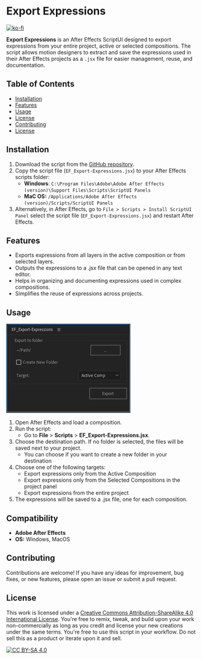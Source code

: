# **Export Expressions**
[![ko-fi](https://ko-fi.com/img/githubbutton_sm.svg)](https://ko-fi.com/M4M212BC7C)

**Export Expressions** is an After Effects ScriptUI designed to export expressions from your entire project, active or selected compositions. The script allows motion designers to extract and save the expressions used in their After Effects projects as a `.jsx` file for easier management, reuse, and documentation.

## **Table of Contents**

- [Installation](https://github.com/evefalcao/EF_Manipulate-Anchor-Point?tab=readme-ov-file#installation)
- [Features](https://github.com/evefalcao/EF_Export-Expressions?tab=readme-ov-file#features)
- [Usage](https://github.com/evefalcao/EF_Export-Expressions?tab=readme-ov-file#usage)
- [License](https://github.com/evefalcao/EF_Export-Expressions?tab=readme-ov-file#compatibility)
- [Contributing](https://github.com/evefalcao/EF_Export-Expressions?tab=readme-ov-file#contributing)
- [License](https://github.com/evefalcao/EF_Export-Expressions?tab=readme-ov-file#license)

## Installation

1. Download the script from the [GitHub repository](https://github.com/evefalcao/EF_Export-Expressions/blob/main/EF_Export-Expressions.jsx).
2. Copy the script file (`EF_Export-Expressions.jsx`) to your After Effects scripts folder:
    - **Windows**: `C:\Program Files\Adobe\Adobe After Effects (version)\Support Files\Scripts\ScriptUI Panels`
    - **MaC OS:** `/Applications/Adobe After Effects (version)/Scripts/ScriptUI Panels`
3. Alternatively, in After Effects, go to `File > Scripts > Install ScriptUI Panel` select the script file (`EF_Export-Expressions.jsx`) and restart After Effects.

## Features

- Exports expressions from all layers in the active composition or from selected layers.
- Outputs the expressions to a .jsx file that can be opened in any text editor.
- Helps in organizing and documenting expressions used in complex compositions.
- Simplifies the reuse of expressions across projects.

## Usage

![UI.png](https://github.com/evefalcao/EF_Export-Expressions/blob/main/UI.png?raw=true)

1. Open After Effects and load a composition.
2. Run the script:
    - Go to **File** > **Scripts** > **EF_Export-Expressions.jsx**.
3. Choose the destination path. If no folder is selected, the files will be saved next to your project.
    - You can choose if you want to create a new folder in your destination
4. Choose one of the following targets:
    - Export expressions only from the Active Composition
    - Export expressions only from the Selected Compositions in the project panel
    - Export expressions from the entire project
5. The expressions will be saved to a .jsx file, one for each composition.

## Compatibility

- **Adobe After Effects**
- **OS:** Windows, MacOS

## **Contributing**

Contributions are welcome! If you have any ideas for improvement, bug fixes, or new features, please open an issue or submit a pull request.

## **License**

This work is licensed under a [Creative Commons Attribution-ShareAlike 4.0 International License][cc-by-sa]. You're free to remix, tweak, and build upon your work non-commercially as long as you credit and license your new creations under the same terms. You're free to use this script in your workflow. Do not sell this as a product or iterate upon it and sell.

[![CC BY-SA 4.0][cc-by-sa-image]][cc-by-sa]

[cc-by-sa]: http://creativecommons.org/licenses/by-sa/4.0/
[cc-by-sa-image]: https://licensebuttons.net/l/by-sa/4.0/88x31.png
[cc-by-sa-shield]: https://img.shields.io/badge/License-CC%20BY--SA%204.0-lightgrey.svg

